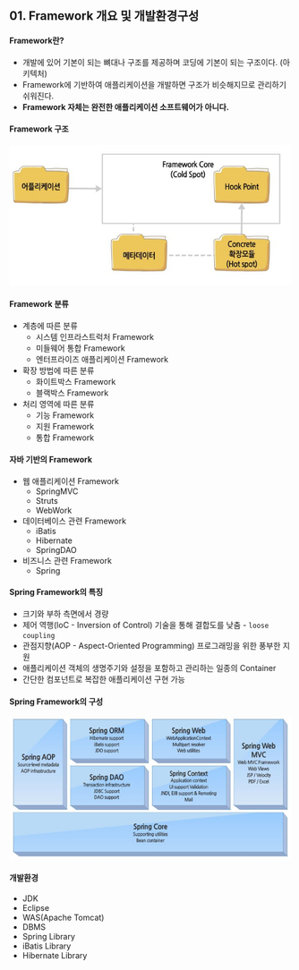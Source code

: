 ## 01. Framework 개요 및 개발환경구성

#### Framework란?
- 개발에 있어 기본이 되는 뼈대나 구조를 제공하며 코딩에 기본이 되는 구조이다. (아키텍처)
- Framework에 기반하여 애플리케이션을 개발하면 구조가 비슷해지므로 관리하기 쉬워진다.
- __Framework 자체는 완전한 애플리케이션 소프트웨어가 아니다.__

#### Framework 구조
  ![](https://github.com/kimsojung1121/TIL/blob/master/Spring/img/1-1.JPG)
  
#### Framework 분류
- 계층에 따른 분류
  - 시스템 인프라스트럭처 Framework
  - 미들웨어 통합 Framework
  - 엔터프라이즈 애플리케이션 Framework
- 확장 방법에 따른 분류
  - 화이트박스 Framework
  - 블랙박스 Framework
- 처리 영역에 따른 분류
  - 기능 Framework
  - 지원 Framework
  - 통합 Framework

#### 자바 기반의 Framework
- 웹 애플리케이션 Framework
  - SpringMVC
  - Struts
  - WebWork
- 데이터베이스 관련 Framework
  - iBatis
  - Hibernate
  - SpringDAO
- 비즈니스 관련 Framework
  - Spring

#### Spring Framework의 특징
- 크기와 부하 측면에서 경량
- 제어 역행(loC - Inversion of Control) 기술을 통해 결합도를 낮춤 - `loose coupling`
- 관점지향(AOP - Aspect-Oriented Programming) 프로그래밍을 위한 풍부한 지원
- 애플리케이션 객체의 생명주기와 설정을 포함하고 관리하는 일종의 Container
- 간단한 컴포넌트로 복잡한 애플리케이션 구현 가능

#### Spring Framework의 구성
  ![](https://github.com/kimsojung1121/TIL/blob/master/Spring/img/1-2.JPG)
  
#### 개발환경
- JDK
- Eclipse
- WAS(Apache Tomcat)
- DBMS
- Spring Library
- iBatis Library
- Hibernate Library
